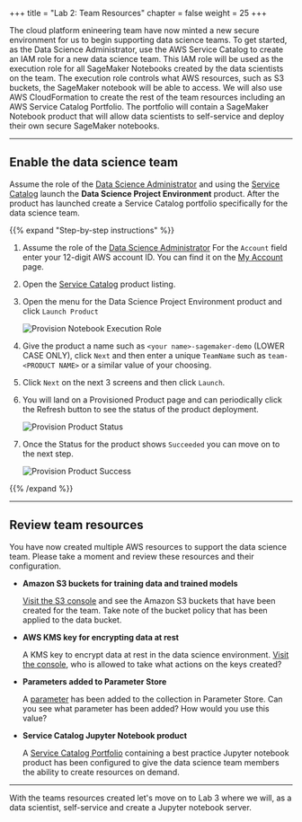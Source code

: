 +++
title = "Lab 2: Team Resources"
chapter = false
weight = 25
+++

The cloud platform enineering team have now minted a new secure environment for us to begin supporting data science teams.  To get started, as the Data Science Administrator, use the AWS Service Catalog to create an IAM role for a new data science team.  This IAM role will be used as the execution role for all SageMaker Notebooks created by the data scientists on the team.  The execution role controls what AWS resources, such as S3 buckets, the SageMaker notebook will be able to access.  We will also use AWS CloudFormation to create the rest of the team resources including an AWS Service Catalog Portfolio.  The portfolio will contain a SageMaker Notebook product that will allow data scientists to self-service and deploy their own secure SageMaker notebooks.  

---

## Enable the data science team

Assume the role of the [Data Science Administrator](https://signin.aws.amazon.com/switchrole?account=000000000000&roleName=DataScientistAdmin&displayName=DataScienceAdmin) and using the [Service Catalog](https://console.aws.amazon.com/servicecatalog/home?#/products) launch the **Data Science Project Environment** product.  After the product has launched create a Service Catalog portfolio specifically for the data science team.

{{% expand "Step-by-step instructions" %}}
1. Assume the role of the [Data Science Administrator](https://signin.aws.amazon.com/switchrole?account=000000000000&roleName=DataScientistAdmin&displayName=DataScienceAdmin) 
For the `Account` field enter your 12-digit AWS account ID.  You can find it on the [My Account](https://console.aws.amazon.com/billing/home?#/account) page.
1. Open the [Service Catalog](https://console.aws.amazon.com/servicecatalog/home?#/products) product listing.
1. Open the menu for the Data Science Project Environment product and click `Launch Product`

    ![Provision Notebook Execution Role](/images/launch_sagemaker_role.png)

1. Give the product a name such as `<your name>-sagemaker-demo` (LOWER CASE ONLY), click `Next` and then enter a unique `TeamName` such as `team-<PRODUCT NAME>` or a similar value of your choosing.
1. Click `Next` on the next 3 screens and then click `Launch`.  
1. You will land on a Provisioned Product page and can periodically click the Refresh button to see the status of the product deployment.

    ![Provision Product Status](/images/launch_product_status.png)

1. Once the Status for the product shows `Succeeded` you can move on to the next step.

    ![Provision Product Success](/images/provisioned_product.png)

{{% /expand %}}

---
## Review team resources

You have now created multiple AWS resources to support the data science team.  Please take a moment and review these resources and their configuration.

- **Amazon S3 buckets for training data and trained models**

    [Visit the S3 console](https://console.aws.amazon.com/s3/home) and see the Amazon S3 buckets that have been created for the team.  Take note of the bucket policy that has been applied to the data bucket.

- **AWS KMS key for encrypting data at rest**

    A KMS key to encrypt data at rest in the data science environment. [Visit the console](https://console.aws.amazon.com/kms/home?#/kms/home), who is allowed to take what actions on the keys created?

- **Parameters added to Parameter Store**

    A [parameter](https://console.aws.amazon.com/systems-manager/parameters) has been added to the collection in Parameter Store.  Can you see what parameter has been added?  How would you use this value?

- **Service Catalog Jupyter Notebook product**

    A [Service Catalog Portfolio](https://console.aws.amazon.com/servicecatalog/console?#portfolios) containing a best practice Jupyter notebook product has been configured to give the data science team members the ability to create resources on demand.

---

With the teams resources created let's move on to Lab 3 where we will, as a data scientist, self-service and create a Jupyter notebook server.

